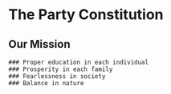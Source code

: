 # The Party Constitution

## Our Mission
    ### Proper education in each individual
    ### Prosperity in each family
    ### Fearlessness in society
    ### Balance in nature

